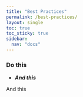```yaml
---
title: "Best Practices"
permalink: /best-practices/
layout: single
toc: true
toc_sticky: true
sidebar:
  nav: "docs"
---
```


### Do this

- ***And this***

And this
